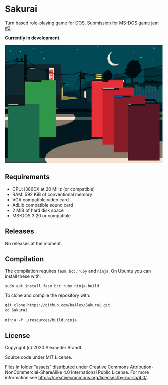 
Sakurai
=======

Turn based role-playing game for DOS.
Submission for [MS-DOS game jam #2](https://itch.io/jam/dos-game-jam-2).

**Currently in development**.

![](https://raw.githubusercontent.com/baAlex/Sakurai/master/resources/screenshot.png)


Requirements
------------
- CPU: i386DX at 20 MHz (or compatible)
- RAM: 592 KiB of conventional memory
- VGA compatible video card
- AdLib compatible sound card
- 2 MiB of hard disk space
- MS-DOS 3.20 or compatible


Releases
--------
No releases at the moment.


Compilation
-----------
The compilation requires `fasm`, `bcc`, `ruby` and `ninja`.
On Ubuntu you can install these with:
```
sudo apt install fasm bcc ruby ninja-build
```

To clone and compile the repository with:
```
git clone https://github.com/baAlex/Sakurai.git
cd Sakurai

ninja -f ./resources/build.ninja
```


License
-------
Copyright (c) 2020 Alexander Brandt.

Source code under MIT License.

Files in folder "assets" distributed under Creative Commons Attribution-NonCommercial-ShareAlike 4.0 International Public License. For more information see https://creativecommons.org/licenses/by-nc-sa/4.0/.

